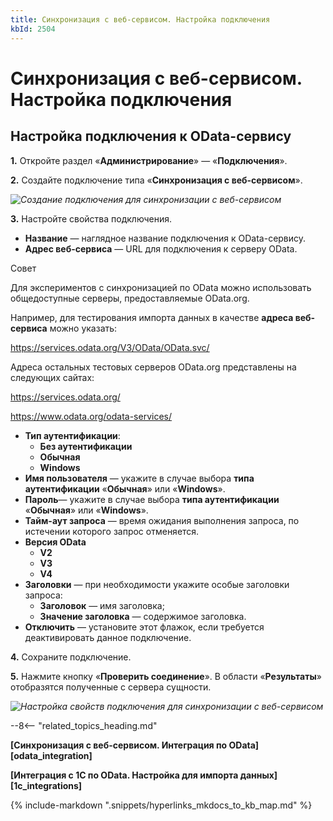 ```yaml
---
title: Синхронизация с веб-сервисом. Настройка подключения
kbId: 2504
---
```


# Синхронизация с веб-сервисом. Настройка подключения

## Настройка подключения к OData-сервису

**1.** Откройте раздел «**Администрирование**» — «**Подключения**».

**2.** Создайте подключение типа «**Синхронизация с веб-сервисом**».

_![Создание подключения для синхронизации с веб-сервисом](https://kb.comindware.ru/assets/img_63bd1f9be590c.png)_

**3.** Настройте свойства подключения.

- **Название** — наглядное название подключения к OData-сервису.
- **Адрес веб-сервиса** — URL для подключения к серверу OData.

Совет

Для экспериментов с синхронизацией по OData можно использовать общедоступные серверы, предоставляемые OData.org.

Например, для тестирования импорта данных в качестве **адреса веб-сервиса** можно указать: 

<https://services.odata.org/V3/OData/OData.svc/>

Адреса остальных тестовых серверов OData.org представлены на следующих сайтах:

<https://services.odata.org/> 

<https://www.odata.org/odata-services/>
- **Тип аутентификации**:
    - **Без аутентификации**
    - **Обычная**
    - **Windows**
- **Имя пользователя** — укажите в случае выбора **типа аутентификации** «**Обычная**» или «**Windows**».
- **Пароль**— укажите в случае выбора **типа аутентификации** «**Обычная**» или «**Windows**».
- **Тайм-аут запроса** — время ожидания выполнения запроса, по истечении которого запрос отменяется.
- **Версия OData**
    - **V2**
    - **V3**
    - **V4**
- **Заголовки** — при необходимости укажите особые заголовки запроса:
    - **Заголовок** — имя заголовка;
    - **Значение заголовка** — содержимое заголовка.
- **Отключить** — установите этот флажок, если требуется деактивировать данное подключение.

**4.** Сохраните подключение.

**5.** Нажмите кнопку «**Проверить соединение**». В области «**Результаты**» отобразятся полученные с сервера сущности.

_![Настройка свойств подключения для синхронизации с веб-сервисом](https://kb.comindware.ru/assets/img_63bd2491b9ef0.png)_

--8<-- "related_topics_heading.md"

**[Синхронизация с веб-сервисом. Интеграция по OData][odata_integration]**

**[Интеграция с 1С по OData. Настройка для импорта данных][1c_integrations]**

{% include-markdown ".snippets/hyperlinks_mkdocs_to_kb_map.md" %}
